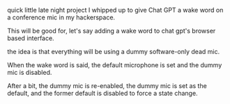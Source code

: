 quick little late night project I whipped up to give Chat GPT a wake word on a conference mic in my hackerspace.

This will be good for, let's say adding a wake word to chat gpt's browser based interface.

the idea is that everything will be using a dummy software-only dead mic.

When the wake word is said, the default microphone is set and the dummy mic is disabled.  

After a bit, the dummy mic is re-enabled, the dummy mic is set as the default, and the former default is disabled to force a state change.
